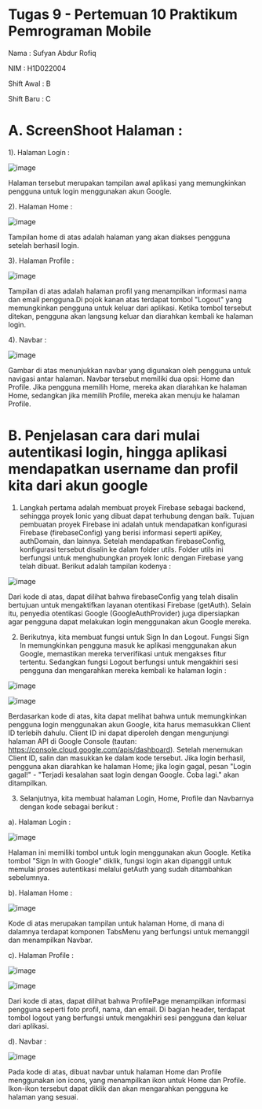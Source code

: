 # Tugas 9 - Pertemuan 10 Praktikum Pemrograman Mobile

Nama        : Sufyan Abdur Rofiq

NIM         : H1D022004

Shift Awal  : B

Shift Baru  : C

# A. ScreenShoot Halaman :

1). Halaman Login :

![image](https://github.com/user-attachments/assets/0da65124-fb50-474a-a996-0aeed53d979a)

Halaman tersebut merupakan tampilan awal aplikasi yang memungkinkan pengguna untuk login menggunakan akun Google.

2). Halaman Home :

![image](https://github.com/user-attachments/assets/798f3e8f-f41b-4b45-bbe4-93f525aa148d)

Tampilan home di atas adalah halaman yang akan diakses pengguna setelah berhasil login.

3). Halaman Profile :

![image](https://github.com/user-attachments/assets/e0de1988-3d66-4b85-bf86-94d6e68b7a2e)

Tampilan di atas adalah halaman profil yang menampilkan informasi nama dan email pengguna.Di pojok kanan atas terdapat tombol "Logout" yang memungkinkan pengguna untuk keluar dari aplikasi. Ketika tombol tersebut ditekan, pengguna akan langsung keluar dan diarahkan kembali ke halaman login.

4). Navbar :

![image](https://github.com/user-attachments/assets/3b46ee7e-b0ba-4fd7-a339-32bd2be7d773)

Gambar di atas menunjukkan navbar yang digunakan oleh pengguna untuk navigasi antar halaman. Navbar tersebut memiliki dua opsi: Home dan Profile. Jika pengguna memilih Home, mereka akan diarahkan ke halaman Home, sedangkan jika memilih Profile, mereka akan menuju ke halaman Profile.

# B. Penjelasan cara dari mulai autentikasi login, hingga aplikasi mendapatkan username dan profil kita dari akun google

1. Langkah pertama adalah membuat proyek Firebase sebagai backend, sehingga proyek Ionic yang dibuat dapat terhubung dengan baik. Tujuan pembuatan proyek Firebase ini adalah untuk mendapatkan konfigurasi Firebase (firebaseConfig) yang berisi informasi seperti apiKey, authDomain, dan lainnya. Setelah mendapatkan firebaseConfig, konfigurasi tersebut disalin ke dalam folder utils. Folder utils ini berfungsi untuk menghubungkan proyek Ionic dengan Firebase yang telah dibuat. Berikut adalah tampilan kodenya :

![image](https://github.com/user-attachments/assets/bdb2ab63-2aa1-4bfd-93d0-13bbfe6798b4)

Dari kode di atas, dapat dilihat bahwa firebaseConfig yang telah disalin bertujuan untuk mengaktifkan layanan otentikasi Firebase (getAuth). Selain itu, penyedia otentikasi Google (GoogleAuthProvider) juga dipersiapkan agar pengguna dapat melakukan login menggunakan akun Google mereka.

2. Berikutnya, kita membuat fungsi untuk Sign In dan Logout. Fungsi Sign In memungkinkan pengguna masuk ke aplikasi menggunakan akun Google, memastikan mereka terverifikasi untuk mengakses fitur tertentu. Sedangkan fungsi Logout berfungsi untuk mengakhiri sesi pengguna dan mengarahkan mereka kembali ke halaman login :

![image](https://github.com/user-attachments/assets/5ff28355-fc5c-4694-b807-a0f4068a489f)

![image](https://github.com/user-attachments/assets/0ab72f21-0328-414f-a26d-5bbcac18885d)

Berdasarkan kode di atas, kita dapat melihat bahwa untuk memungkinkan pengguna login menggunakan akun Google, kita harus memasukkan Client ID terlebih dahulu. Client ID ini dapat diperoleh dengan mengunjungi halaman API di Google Console (tautan: https://console.cloud.google.com/apis/dashboard). Setelah menemukan Client ID, salin dan masukkan ke dalam kode tersebut. Jika login berhasil, pengguna akan diarahkan ke halaman Home; jika login gagal, pesan "Login gagal!" - "Terjadi kesalahan saat login dengan Google. Coba lagi." akan ditampilkan.

3. Selanjutnya, kita membuat halaman Login, Home, Profile dan Navbarnya dengan kode sebagai berikut :

a). Halaman Login :

![image](https://github.com/user-attachments/assets/bec5f7df-44e9-4247-afcb-ab3dcfdfa878)

Halaman ini memiliki tombol untuk login menggunakan akun Google. Ketika tombol "Sign In with Google" diklik, fungsi login akan dipanggil untuk memulai proses autentikasi melalui getAuth yang sudah ditambahkan sebelumnya.

b). Halaman Home :

![image](https://github.com/user-attachments/assets/18ff3c12-f169-40e3-a403-49c48f7915dd)

Kode di atas merupakan tampilan untuk halaman Home, di mana di dalamnya terdapat komponen TabsMenu yang berfungsi untuk memanggil dan menampilkan Navbar.

c). Halaman Profile :

![image](https://github.com/user-attachments/assets/9153769e-d1d5-48f9-a82c-8125ca57b22b)

![image](https://github.com/user-attachments/assets/0b5ed0d2-4665-4355-97f2-313c6b44253c)

Dari kode di atas, dapat dilihat bahwa ProfilePage menampilkan informasi pengguna seperti foto profil, nama, dan email. Di bagian header, terdapat tombol logout yang berfungsi untuk mengakhiri sesi pengguna dan keluar dari aplikasi.

d). Navbar :

![image](https://github.com/user-attachments/assets/90e964a6-716c-4e39-bf69-e4ecda40605f)

Pada kode di atas, dibuat navbar untuk halaman Home dan Profile menggunakan ion icons, yang menampilkan ikon untuk Home dan Profile. Ikon-ikon tersebut dapat diklik dan akan mengarahkan pengguna ke halaman yang sesuai.










